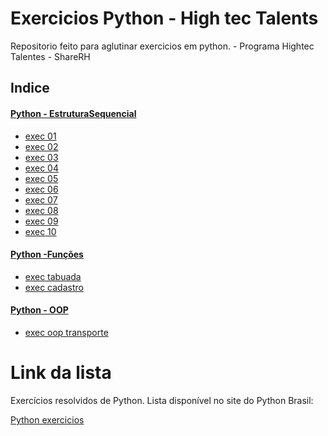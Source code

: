# Exercicios Python - High tec Talents 

<p> Repositorio feito para aglutinar exercicios em python. -  Programa Hightec Talentes - ShareRH </p>

## Indice 

<h4> <a href= "https://github.com/amandatsantos/exerciciosPython-Hightec-talents/tree/main/estrutura_sequencial%20"> Python - EstruturaSequencial </a></h4>
<ul> 
<li><a href = "https://github.com/amandatsantos/exerciciosPython-Hightec-talents/blob/main/estrutura_sequencial%20/exec_01.py" > exec 01 </a> </li>
<li><a href = "https://github.com/amandatsantos/exerciciosPython-Hightec-talents/blob/main/estrutura_sequencial%20/exec_02.py" > exec 02 </a> </li>
<li><a href = "https://github.com/amandatsantos/exerciciosPython-Hightec-talents/blob/main/estrutura_sequencial%20/exec_03.py" > exec 03 </a> </li>
<li><a href = "https://github.com/amandatsantos/exerciciosPython-Hightec-talents/blob/main/estrutura_sequencial%20/exec_04.py" > exec 04 </a> </li>
<li><a href = "https://github.com/amandatsantos/exerciciosPython-Hightec-talents/blob/main/estrutura_sequencial%20/exec_05.py" > exec 05 </a> </li>
<li><a href = "https://github.com/amandatsantos/exerciciosPython-Hightec-talents/blob/main/estrutura_sequencial%20/exec_06.py" > exec 06 </a> </li>
<li><a href = "https://github.com/amandatsantos/exerciciosPython-Hightec-talents/blob/main/estrutura_sequencial%20/exec_07.py" > exec 07 </a> </li>
<li><a href = "https://github.com/amandatsantos/exerciciosPython-Hightec-talents/blob/main/estrutura_sequencial%20/exec_08.py" > exec 08 </a> </li>
<li><a href = "https://github.com/amandatsantos/exerciciosPython-Hightec-talents/blob/main/estrutura_sequencial%20/exec_09.py" > exec 09 </a>  </li>
<li><a href = "https://github.com/amandatsantos/exerciciosPython-Hightec-talents/blob/main/estrutura_sequencial%20/exec_10.py" > exec 10 </a> </li>

</ul>

<h4> <a href= "https://github.com/amandatsantos/exerciciosPython-Hightec-talents/tree/main/exercicios_funcoes"> Python -Funções </a></h4>
<ul>
<li><a href = "https://github.com/amandatsantos/exerciciosPython-Hightec-talents/tree/main/exercicios_funcoes/exc_tabuada" > exec tabuada </a> </li>
<li><a href = "https://github.com/amandatsantos/exerciciosPython-Hightec-talents/tree/main/exercicios_funcoes/exc_cadastro" > exec cadastro </a> </li>
</ul>

<h4> <a href= https://github.com/amandatsantos/exerciciosPython-Hightec-talents/tree/main/exercicio_oop> Python - OOP </a></h4>
<ul>
<li><a href = https://github.com/amandatsantos/exerciciosPython-Hightec-talents/tree/main/exercicio_oop> exec oop transporte</a> </li>

</ul>

# Link da lista 

<p>Exercícios resolvidos de Python. Lista disponível no site do Python Brasil:</p>
<p><a href= "https://wiki.python.org.br/ListaDeExercicios"> Python exercicios </a></p>

